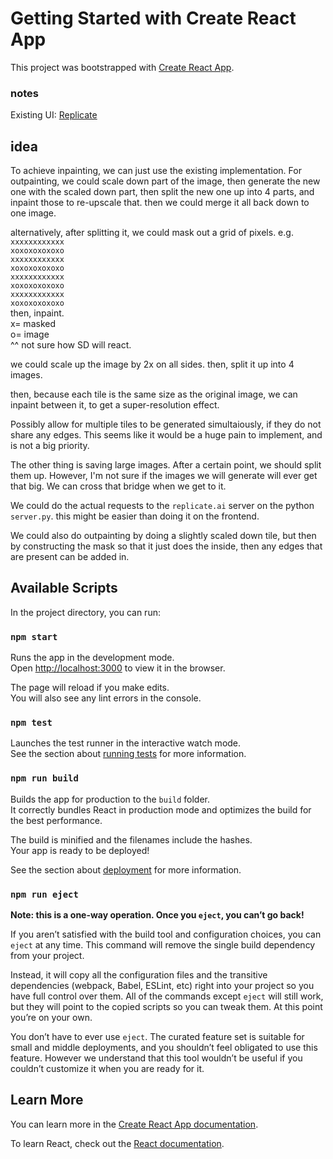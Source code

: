 # Getting Started with Create React App

This project was bootstrapped with [Create React App](https://github.com/facebook/create-react-app).

### notes
Existing UI: [Replicate](https://replicate.com/stability-ai/stable-diffusion-inpainting)

## idea
To achieve inpainting, we can just use the existing implementation. For outpainting, we could scale down part of the image, then generate the new one with the scaled down part, then split the new one up into 4 parts, and inpaint those to re-upscale that. then we could merge it all back down to one image.

alternatively, after splitting it, we could mask out a grid of pixels. e.g.  
`xxxxxxxxxxxx`   
`xoxoxoxoxoxo`  
`xxxxxxxxxxxx`   
`xoxoxoxoxoxo`   
`xxxxxxxxxxxx`   
`xoxoxoxoxoxo`  
`xxxxxxxxxxxx`   
`xoxoxoxoxoxo`  
then, inpaint.  
x= masked  
o= image  
^^ not sure how SD will react.  

we could scale up the image by 2x on all sides.
then, split it up into 4 images.

then, because each tile is the same size as the original image, we can inpaint between it, to get a super-resolution effect.


Possibly allow for multiple tiles to be generated simultaiously, if they do not share any edges.
This seems like it would be a huge pain to implement, and is not a big priority.

The other thing is saving large images.
After a certain point, we should split them up.
However, I'm not sure if the images we will generate will ever get that big. 
We can cross that bridge when we get to it.


We could do the actual requests to the `replicate.ai` server on the python `server.py`. this might be easier than doing it on the frontend.



We could also do outpainting by doing a slightly scaled down tile, but then by constructing the mask so that it just does the inside, then any edges that are present can be added in.





## Available Scripts

In the project directory, you can run:

### `npm start`

Runs the app in the development mode.\
Open [http://localhost:3000](http://localhost:3000) to view it in the browser.

The page will reload if you make edits.\
You will also see any lint errors in the console.

### `npm test`

Launches the test runner in the interactive watch mode.\
See the section about [running tests](https://facebook.github.io/create-react-app/docs/running-tests) for more information.

### `npm run build`

Builds the app for production to the `build` folder.\
It correctly bundles React in production mode and optimizes the build for the best performance.

The build is minified and the filenames include the hashes.\
Your app is ready to be deployed!

See the section about [deployment](https://facebook.github.io/create-react-app/docs/deployment) for more information.

### `npm run eject`

**Note: this is a one-way operation. Once you `eject`, you can’t go back!**

If you aren’t satisfied with the build tool and configuration choices, you can `eject` at any time. This command will remove the single build dependency from your project.

Instead, it will copy all the configuration files and the transitive dependencies (webpack, Babel, ESLint, etc) right into your project so you have full control over them. All of the commands except `eject` will still work, but they will point to the copied scripts so you can tweak them. At this point you’re on your own.

You don’t have to ever use `eject`. The curated feature set is suitable for small and middle deployments, and you shouldn’t feel obligated to use this feature. However we understand that this tool wouldn’t be useful if you couldn’t customize it when you are ready for it.

## Learn More

You can learn more in the [Create React App documentation](https://facebook.github.io/create-react-app/docs/getting-started).

To learn React, check out the [React documentation](https://reactjs.org/).
